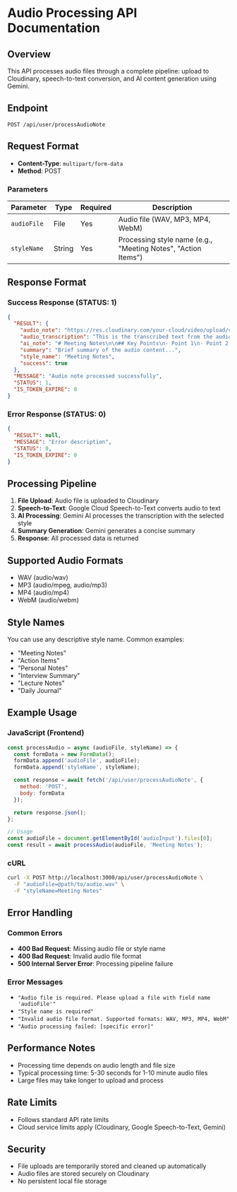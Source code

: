 # Audio Processing API Documentation

## Overview
This API processes audio files through a complete pipeline: upload to Cloudinary, speech-to-text conversion, and AI content generation using Gemini.

## Endpoint
```
POST /api/user/processAudioNote
```

## Request Format
- **Content-Type**: `multipart/form-data`
- **Method**: POST

### Parameters
| Parameter | Type | Required | Description |
|-----------|------|----------|-------------|
| `audioFile` | File | Yes | Audio file (WAV, MP3, MP4, WebM) |
| `styleName` | String | Yes | Processing style name (e.g., "Meeting Notes", "Action Items") |

## Response Format

### Success Response (STATUS: 1)
```json
{
  "RESULT": {
    "audio_note": "https://res.cloudinary.com/your-cloud/video/upload/v123/audio.wav",
    "audio_transcription": "This is the transcribed text from the audio file...",
    "ai_note": "# Meeting Notes\n\n## Key Points\n- Point 1\n- Point 2...",
    "summary": "Brief summary of the audio content...",
    "style_name": "Meeting Notes",
    "success": true
  },
  "MESSAGE": "Audio note processed successfully",
  "STATUS": 1,
  "IS_TOKEN_EXPIRE": 0
}
```

### Error Response (STATUS: 0)
```json
{
  "RESULT": null,
  "MESSAGE": "Error description",
  "STATUS": 0,
  "IS_TOKEN_EXPIRE": 0
}
```

## Processing Pipeline

1. **File Upload**: Audio file is uploaded to Cloudinary
2. **Speech-to-Text**: Google Cloud Speech-to-Text converts audio to text
3. **AI Processing**: Gemini AI processes the transcription with the selected style
4. **Summary Generation**: Gemini generates a concise summary
5. **Response**: All processed data is returned

## Supported Audio Formats
- WAV (audio/wav)
- MP3 (audio/mpeg, audio/mp3)
- MP4 (audio/mp4)
- WebM (audio/webm)

## Style Names
You can use any descriptive style name. Common examples:
- "Meeting Notes"
- "Action Items"
- "Personal Notes"
- "Interview Summary"
- "Lecture Notes"
- "Daily Journal"

## Example Usage

### JavaScript (Frontend)
```javascript
const processAudio = async (audioFile, styleName) => {
  const formData = new FormData();
  formData.append('audioFile', audioFile);
  formData.append('styleName', styleName);

  const response = await fetch('/api/user/processAudioNote', {
    method: 'POST',
    body: formData
  });

  return response.json();
};

// Usage
const audioFile = document.getElementById('audioInput').files[0];
const result = await processAudio(audioFile, 'Meeting Notes');
```

### cURL
```bash
curl -X POST http://localhost:3000/api/user/processAudioNote \
  -F "audioFile=@path/to/audio.wav" \
  -F "styleName=Meeting Notes"
```

## Error Handling

### Common Errors
- **400 Bad Request**: Missing audio file or style name
- **400 Bad Request**: Invalid audio file format
- **500 Internal Server Error**: Processing pipeline failure

### Error Messages
- `"Audio file is required. Please upload a file with field name 'audioFile'"`
- `"Style name is required"`
- `"Invalid audio file format. Supported formats: WAV, MP3, MP4, WebM"`
- `"Audio processing failed: [specific error]"`

## Performance Notes
- Processing time depends on audio length and file size
- Typical processing time: 5-30 seconds for 1-10 minute audio files
- Large files may take longer to upload and process

## Rate Limits
- Follows standard API rate limits
- Cloud service limits apply (Cloudinary, Google Speech-to-Text, Gemini)

## Security
- File uploads are temporarily stored and cleaned up automatically
- Audio files are stored securely on Cloudinary
- No persistent local file storage
